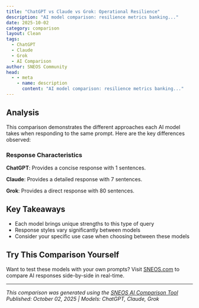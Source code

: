 ```yaml
---
title: "ChatGPT vs Claude vs Grok: Operational Resilience"
description: "AI model comparison: resilience metrics banking..."
date: 2025-10-02
category: comparison
layout: Clean
tags:
  - ChatGPT
  - Claude
  - Grok
  - AI Comparison
author: SNEOS Community
head:
  - - meta
    - name: description
      content: "AI model comparison: resilience metrics banking..."
---
```


<ChatComparison
  title="ChatGPT vs Claude vs Grok: Operational Resilience"
  prompt="resilience metrics banking"
  :responses='{
    "ChatGPT": "Error calling OpenAI API.",
    "Claude": "# Banking Resilience Metrics: A Comprehensive Framework\n\nBanking resilience metrics are critical indicators used to assess a financial institution\u0027s ability to withstand and recover from various shocks and stresses. Here\u0027s a detailed breakdown:\n\n## Core Financial Resilience Metrics\n\n### **Capital Adequacy**\n- **Common Equity Tier 1 (CET1) Ratio**: Primary measure of core capital strength\n- **Tier 1 Capital Ratio**: Broader core capital measure\n- **Total Capital Ratio**: Comprehensive capital coverage\n- **Leverage Ratio**: Non-risk-weighted capital measure\n- **Buffer Requirements**: Additional capital above minimum requirements\n\n### **Liquidity Resilience**\n- **Liquidity Coverage Ratio (LCR)**: 30-day stress liquidity measure\n- **Net Stable Funding Ratio (NSFR)**: Long-term funding stability\n- **Loan-to-Deposit Ratio**: Traditional liquidity indicator\n- **Available Liquid Assets**: Immediately accessible funds\n\n### **Asset Quality**\n- **Non-Performing Loan (NPL) Ratio**: Credit risk indicator\n- **Provision Coverage Ratio**: Loss absorption capacity\n- **Net Charge-off Rate**: Actual credit losses\n- **Problem Asset Ratio**: Early warning indicator\n\n## Operational Resilience Metrics\n\n### **Technology \u0026 Cyber Resilience**\n- **System Uptime/Availability**: Service continuity measure\n- **Recovery Time Objective (RTO)**: Disaster recovery speed\n- **Recovery Point Objective (RPO)**: Data loss tolerance\n- **Cyber Incident Frequency**: Security breach tracking\n- **Mean Time to Recovery (MTTR)**: Operational efficiency\n\n### **Business Continuity**\n- **Critical Process Downtime**: Service interruption tracking\n- **Vendor Concentration Risk**: Third-party dependency measure\n- **Staff Availability**: Human resource resilience\n- **Geographic Diversification**: Physical risk distribution\n\n## Stress Testing Metrics\n\n### **Scenario Analysis Results**\n- **Capital Depletion Under Stress**: Stress test outcomes\n- **Revenue Volatility**: Income stability measures\n- **Credit Loss Projections**: Forward-looking risk assessment\n- **Liquidity Stress Performance**: Crisis liquidity management\n\n## Market \u0026 Concentration Risk Metrics\n\n### **Portfolio Diversification**\n- **Sector Concentration**: Industry exposure limits\n- **Geographic Concentration**: Regional risk distribution\n- **Large Exposure Ratios**: Single counterparty limits\n- **Maturity Gap Analysis**: Interest rate risk exposure\n\n### **Market Risk Indicators**\n- **Value at Risk (VaR)**: Market risk quantification\n- **Duration Risk**: Interest rate sensitivity\n- **Foreign Exchange Exposure**: Currency risk measurement\n- **Trading Book Volatility**: Market trading risks\n\n## Regulatory \u0026 Compliance Metrics\n\n### **Supervisory Requirements**\n- **Pillar 2 Requirements**: Individual capital guidance\n- **SREP Scores**: Supervisory review outcomes\n- **Regulatory Breach Frequency**: Compliance tracking\n- **Remediation Timeline**: Issue resolution speed\n\n## Early Warning Indicators\n\n### **Forward-Looking Metrics**\n- **Economic Sensitivity Analysis**: Macroeconomic correlation\n- **Customer Behavior Changes**: Deposit/lending patterns\n- **Market Confidence Indicators**: Credit spreads, ratings\n- **Regulatory Environment Changes**: Policy impact assessment\n\n## Implementation Best Practices\n\n### **Governance Framework**\n- **Risk Appetite Integration**: Align metrics with risk tolerance\n- **Board-Level Monitoring**: Executive oversight requirements\n- **Regular Calibration**: Metric relevance and accuracy\n- **Scenario Planning**: Multiple stress environments\n\n### **Technology Infrastructure**\n- **Real-Time Monitoring**: Continuous metric tracking\n- **Data Quality Assurance**: Accurate measurement foundation\n- **Automated Alerting**: Early warning systems\n- **Integrated Dashboards**: Comprehensive view delivery\n\n### **Benchmarking \u0026 Calibration**\n- **Peer Comparison**: Industry relative performance\n- **Historical Analysis**: Trend identification\n- **Regulatory Expectations**: Supervisory alignment\n- **International Standards**: Global best practices\n\n## Key Success Factors\n\n1. **Comprehensive Coverage**: Address all material risk types\n2. **Forward-Looking**: Predictive rather than just historical\n3. **Actionable**: Enable timely management intervention\n4. **Integrated**: Holistic view across risk categories\n5. **Calibrated**: Appropriate thresholds and limits\n6. **Dynamic",
    "Grok": "Resilience metrics in banking refer to quantitative and qualitative measures used to assess a bank\u0027s ability to withstand, adapt, and recover from adverse conditions such as financial shocks, economic downturns, operational disruptions, or systemic crises. These metrics help regulators, management, and stakeholders evaluate the stability and robustness of a banking institution. Below are key resilience metrics commonly used in the banking sector:\n\n---\n\n### **1. Capital Adequacy Metrics**\nCapital adequacy is a critical measure of a bank\u0027s resilience, indicating its ability to absorb losses during adverse conditions.\n- **Common Equity Tier 1 (CET1) Ratio**: Measures core equity capital as a percentage of risk-weighted assets (RWA). A higher CET1 ratio indicates better resilience.\n  - Formula: CET1 Ratio = (Common Equity Tier 1 Capital / Risk-Weighted Assets) \u00D7 100\n  - Regulatory benchmarks are often set by Basel III (e.g., minimum CET1 ratio of 4.5% plus buffers).\n- **Total Capital Ratio**: Includes Tier 1 and Tier 2 capital relative to RWA. It reflects overall capital strength.\n  - Minimum Basel III requirement: 8% of RWA.\n- **Leverage Ratio**: Measures Tier 1 capital relative to total exposure (not risk-weighted). It ensures banks maintain sufficient capital regardless of risk models.\n  - Formula: Leverage Ratio = (Tier 1 Capital / Total Exposure) \u00D7 100\n  - Basel III minimum: often 3%.\n\n**Purpose**: These metrics ensure banks have enough capital to absorb losses during economic stress or crises.\n\n---\n\n### **2. Liquidity Metrics**\nLiquidity metrics assess a bank\u0027s ability to meet short-term obligations without incurring significant losses, ensuring operational continuity during stress.\n- **Liquidity Coverage Ratio (LCR)**: Measures the ability to cover net cash outflows over a 30-day stress period with high-quality liquid assets (HQLA).\n  - Formula: LCR = (HQLA / Total Net Cash Outflows over 30 days) \u00D7 100\n  - Basel III minimum: 100%.\n- **Net Stable Funding Ratio (NSFR)**: Ensures that a bank maintains a stable funding profile over a longer horizon (1 year) by comparing available stable funding to required stable funding.\n  - Formula: NSFR = (Available Stable Funding / Required Stable Funding) \u00D7 100\n  - Basel III minimum: 100%.\n\n**Purpose**: These metrics prevent liquidity crises by ensuring banks can manage cash flows during disruptions.\n\n---\n\n### **3. Stress Testing and Loss Absorption Capacity**\nStress testing simulates adverse scenarios to evaluate a bank\u0027s resilience under extreme conditions.\n- **Stress Test Capital Ratios**: Assess how capital ratios (e.g., CET1) hold up under hypothetical scenarios like economic recessions, market crashes, or interest rate spikes.\n- **Loan Loss Provisions**: Measure the amount of reserves set aside for potential loan defaults, indicating a bank\u2019s preparedness for credit losses.\n- **Expected Credit Loss (ECL)**: Under IFRS 9 or CECL standards, banks estimate future credit losses over the life of loans, reflecting resilience to credit risk.\n\n**Purpose**: These metrics test a bank\u2019s ability to absorb losses and maintain solvency during severe downturns.\n\n---\n\n### **4. Credit Risk Metrics**\nCredit risk metrics evaluate the quality of a bank\u0027s loan portfolio and its exposure to defaults, which impact resilience.\n- **Non-Performing Loan (NPL) Ratio**: Percentage of loans that are overdue or unlikely to be repaid.\n  - Formula: NPL Ratio = (Non-Performing Loans / Total Loans) \u00D7 100\n  - A lower ratio indicates better asset quality and resilience.\n- **Coverage Ratio**: Measures loan loss reserves as a percentage of non-performing loans.\n  - Formula: Coverage Ratio = (Loan Loss Reserves / Non-Performing Loans) \u00D7 100\n  - A higher ratio suggests better preparedness for credit losses.\n\n**Purpose**: These metrics assess how credit risk impacts a bank\u2019s financial stability.\n\n---\n\n### **5. Operational Resilience Metrics**\nOperational resilience focuses on a bank\u2019s ability to withstand and recover from operational disruptions (e.g., cyberattacks, IT failures, or natural disasters).\n- **System Downtime**: Measures the frequency and duration of IT system outages, which can disrupt banking operations.\n- **Cybersecurity Incident Frequency**: Tracks the number of cyber incidents and their impact on operations.\n- **Business Continuity Plan (BCP) Effectiveness**: Evaluates recovery time objectives (RTO) and recovery point objectives (RPO) during disruptions.\n\n**Purpose**: These metrics ensure banks can maintain critical functions during operational crises.\n\n---\n\n### **6. Funding and Market Risk Metrics**\nThese metrics measure a bank\u2019s exposure to market fluctuations and funding challenges.\n- **Net Interest Margin (NIM)**: Measures profitability from interest-bearing assets relative to interest paid on liabilities.\n  - Formula: NIM = (Net Interest Income / Average Earning Assets) \u00D7 100\n  - A stable or growing NIM indicates resilience to interest rate changes.\n- **Funding Concentration Risk**: Assesses reliance on specific funding sources (e.g., wholesale funding or large depositors), which can increase vulnerability.\n- **Value at Risk (VaR)**: Estimates potential losses in market value of assets over a specific time period under normal market conditions.\n\n**Purpose**: These metrics evaluate the bank\u2019s ability to manage market volatility and funding risks.\n\n---\n\n### **7. Systemic Resilience Metrics**\nThese metrics focus on a bank\u2019s interconnectedness and its impact on the broader financial system.\n- **Global Systemically Important Bank (G-SIB) Score**: Assesses a bank\u2019s systemic importance based on size, interconnectedness, substitutability, complexity, and cross-jurisdictional activity. G-SIBs face higher capital buffers.\n- **Counterparty Risk Exposure**: Measures exposure to other financial institutions, reflecting potential contagion risks.\n\n**Purpose**: These metrics address the risk of a bank\u2019s failure impacting the wider financial system.\n\n---\n\n### **8. Profitability and Earnings Stability Metrics**\nProfitability metrics reflect a bank\u2019s ability to generate income and sustain operations during adverse conditions.\n- **Return on Assets (ROA)**: Measures efficiency in generating profits from assets.\n  - Formula: ROA = (Net Income / Total Assets) \u00D7 100\n- **Return on Equity (ROE)**: Measures profitability relative to shareholders\u2019 equity.\n  - Formula: ROE = (Net Income / Shareholders\u2019 Equity) \u00D7 100\n- **Cost-to-Income Ratio**: Assesses operational efficiency.\n  - Formula: Cost-to-Income Ratio = (Operating Expenses / Operating Income) \u00D7 100\n  - A lower ratio indicates better efficiency and resilience.\n\n**Purpose**: These metrics indicate whether a bank can sustain operations and reinvest earnings during stress periods.\n\n---\n\n### **Regulatory and Supervisory Frameworks**\nBanks are often required to report resilience metrics as part of regulatory compliance. Key frameworks include:\n- **Basel III**: Sets global standards for capital, liquidity, and leverage.\n- **Dodd-Frank Stress Testing (DFAST) and Comprehensive Capital Analysis and Review (CCAR)**: Mandatory stress tests for large U.S. banks to evaluate resilience under adverse scenarios.\n- **European Banking Authority (EBA) Stress Tests**: Assess resilience of EU banks under adverse economic conditions.\n\n---\n\n### **Challenges in Measuring Resilience Metrics**\n- **Data Quality and Availability**: Incomplete or inaccurate data can skew resilience assessments.\n- **Forward-Looking Assumptions**: Stress tests and ECL models rely on assumptions that may not predict real-world crises.\n- **Dynamic Risks**: Emerging risks like climate change or digital disruptions are harder to quantify with traditional metrics.\n\n---\n\nBy tracking these resilience metrics, banks can identify vulnerabilities, strengthen their risk management practices, and ensure compliance with regulatory requirements. Regulators and stakeholders also rely on these metrics to maintain confidence in the financial system."
  }'
  published-date="09:56"
/>

## Analysis

This comparison demonstrates the different approaches each AI model takes when responding to the same prompt. Here are the key differences observed:

### Response Characteristics

**ChatGPT**: Provides a concise response with 1 sentences. 

**Claude**: Provides a detailed response with 7 sentences. 

**Grok**: Provides a direct response with 80 sentences. 

## Key Takeaways

- Each model brings unique strengths to this type of query
- Response styles vary significantly between models
- Consider your specific use case when choosing between these models

## Try This Comparison Yourself

Want to test these models with your own prompts? Visit [SNEOS.com](https://sneos.com) to compare AI responses side-by-side in real-time.

---

*This comparison was generated using the [SNEOS AI Comparison Tool](https://sneos.com)*
*Published: October 02, 2025 | Models: ChatGPT, Claude, Grok*
